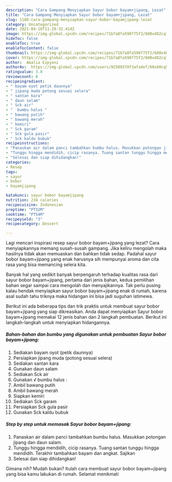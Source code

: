 ```yaml
---
description: "Cara Gampang Menyiapkan Sayur bobor bayam+jipang, Lezat"
title: "Cara Gampang Menyiapkan Sayur bobor bayam+jipang, Lezat"
slug: 1188-cara-gampang-menyiapkan-sayur-bobor-bayamjipang-lezat
category: Uncategorized
date: 2021-04-16T11:29:32.414Z
image: https://img-global.cpcdn.com/recipes/71b7a8fa598f75f2/680x482cq70/sayur-bobor-bayamjipang-foto-resep-utama.jpg
hideToc: false
enableToc: true
enableTocContent: false
thumbnail: https://img-global.cpcdn.com/recipes/71b7a8fa598f75f2/680x482cq70/sayur-bobor-bayamjipang-foto-resep-utama.jpg
cover: https://img-global.cpcdn.com/recipes/71b7a8fa598f75f2/680x482cq70/sayur-bobor-bayamjipang-foto-resep-utama.jpg
author:  Amalia Ezpyoni
authorAv:  https://img-global.cpcdn.com/users/92509370f3afa4ef/60x60cq50/avatar.jpg
ratingvalue: 3.8
reviewcount: 8
recipeingredient:
- " bayam oyot petik daunnya"
- " jipang muda potong sesuai selera"
- " santan kara"
- " daun salam"
- " Sck air"
- "  bumbu halus "
- " bawang putih"
- " bawang merah"
- " kemiri"
- " Sck garam"
- " Sck gula pasir"
- " Sck kaldu bubuk"
recipeinstructions:
- "Panaskan air dalam panci tambahkan bumbu halus. Masukkan potongan jipang dan daun salam."
- "Tunggu hingga mendidih, cicip rasanya. Tuang santan tunggu hingga mendidih. Terakhir tambahkan bayam dan angkat. Sajikan"
- "Selesai dan siap dihidangkan!"
categories:
- Resep
tags:
- sayur
- bobor
- bayamjipang

katakunci: sayur bobor bayamjipang 
nutrition: 234 calories
recipecuisine: Indonesian
preptime: "PT32M"
cooktime: "PT54M"
recipeyield: "3"
recipecategory: Dessert

---
```



Lagi mencari inspirasi resep sayur bobor bayam+jipang yang lezat? Cara menyiapkannya memang susah-susah gampang. Jika keliru mengolah maka hasilnya tidak akan memuaskan dan bahkan tidak sedap. Padahal sayur bobor bayam+jipang yang enak harusnya sih mempunyai aroma dan cita rasa yang bisa memancing selera kita.




Banyak hal yang sedikit banyak berpengaruh terhadap kualitas rasa dari sayur bobor bayam+jipang, pertama dari jenis bahan, kedua pemilihan bahan segar sampai cara mengolah dan menyajikannya. Tak perlu pusing kalau hendak menyiapkan sayur bobor bayam+jipang enak di rumah, karena asal sudah tahu triknya maka hidangan ini bisa jadi suguhan istimewa.


Berikut ini ada beberapa tips dan trik praktis untuk membuat sayur bobor bayam+jipang yang siap dikreasikan. Anda dapat menyiapkan Sayur bobor bayam+jipang memakai 12 jenis bahan dan 2 langkah pembuatan. Berikut ini langkah-langkah untuk menyiapkan hidangannya.

<!--inarticleads1-->

##### Bahan-bahan dan bumbu yang digunakan untuk pembuatan Sayur bobor bayam+jipang:

1. Sediakan  bayam oyot (petik daunnya)
1. Persiapkan  jipang muda (potong sesuai selera)
1. Sediakan  santan kara
1. Gunakan  daun salam
1. Sediakan  Sck air
1. Gunakan  √ bumbu halus :
1. Ambil  bawang putih
1. Ambil  bawang merah
1. Siapkan  kemiri
1. Sediakan  Sck garam
1. Persiapkan  Sck gula pasir
1. Gunakan  Sck kaldu bubuk




<!--inarticleads2-->

##### Step by step untuk memasak Sayur bobor bayam+jipang:

1. Panaskan air dalam panci tambahkan bumbu halus. Masukkan potongan jipang dan daun salam.
1. Tunggu hingga mendidih, cicip rasanya. Tuang santan tunggu hingga mendidih. Terakhir tambahkan bayam dan angkat. Sajikan
1. Selesai dan siap dihidangkan!



Gimana nih? Mudah bukan? Itulah cara membuat sayur bobor bayam+jipang yang bisa kamu lakukan di rumah. Selamat menikmati
